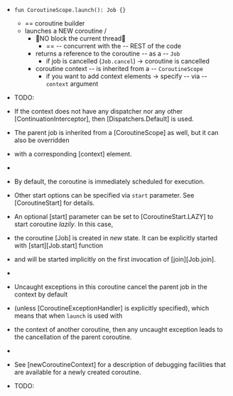 * `fun CoroutineScope.launch(): Job {}`
  * == coroutine builder
  * launches a NEW coroutine / 
    * 👀NO block the current thread👀
      * == -- concurrent with the -- REST of the code 
    * returns a reference to the coroutine -- as a -- `Job`
      * if job is cancelled (`Job.cancel`) -> coroutine is cancelled
    * coroutine context -- is inherited from a -- `CoroutineScope`
      * if you want to add context elements -> specify -- via -- `context` argument
* TODO:
* If the context does not have any dispatcher nor any other [ContinuationInterceptor], then [Dispatchers.Default] is used.
* The parent job is inherited from a [CoroutineScope] as well, but it can also be overridden
* with a corresponding [context] element.
*
* By default, the coroutine is immediately scheduled for execution.
* Other start options can be specified via `start` parameter. See [CoroutineStart] for details.
* An optional [start] parameter can be set to [CoroutineStart.LAZY] to start coroutine _lazily_. In this case,
* the coroutine [Job] is created in _new_ state. It can be explicitly started with [start][Job.start] function
* and will be started implicitly on the first invocation of [join][Job.join].
*
* Uncaught exceptions in this coroutine cancel the parent job in the context by default
* (unless [CoroutineExceptionHandler] is explicitly specified), which means that when `launch` is used with
* the context of another coroutine, then any uncaught exception leads to the cancellation of the parent coroutine.
*
* See [newCoroutineContext] for a description of debugging facilities that are available for a newly created coroutine.

* TODO: